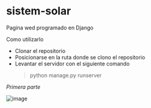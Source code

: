 # sistem-solar
Pagina wed programado en Django 

Como utilizarlo
- Clonar el repositorio
- Posicionarse en la ruta donde se clono el repositorio
- Levantar el servidor con el siguiente comando
    > python manage.py runserver

*Primera parte*


![image](https://github.com/vxeque/sistem-solar/assets/138147636/bed0d6a6-7a4e-4390-8fee-9ae9ce6a5f96=50x50)


